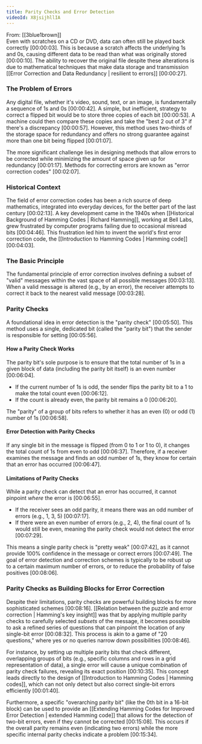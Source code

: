 ```yaml
---
title: Parity Checks and Error Detection
videoId: X8jsijhllIA
---
```


From: [[3blue1brown]] <br/> 
Even with scratches on a CD or DVD, data can often still be played back correctly <a class="yt-timestamp" data-t="00:00:03">[00:00:03]</a>. This is because a scratch affects the underlying 1s and 0s, causing different data to be read than what was originally stored <a class="yt-timestamp" data-t="00:00:10">[00:00:10]</a>. The ability to recover the original file despite these alterations is due to mathematical techniques that make data storage and transmission [[Error Correction and Data Redundancy | resilient to errors]] <a class="yt-timestamp" data-t="00:00:27">[00:00:27]</a>.

### The Problem of Errors

Any digital file, whether it's video, sound, text, or an image, is fundamentally a sequence of 1s and 0s <a class="yt-timestamp" data-t="00:00:42">[00:00:42]</a>. A simple, but inefficient, strategy to correct a flipped bit would be to store three copies of each bit <a class="yt-timestamp" data-t="00:00:53">[00:00:53]</a>. A machine could then compare these copies and take the "best 2 out of 3" if there's a discrepancy <a class="yt-timestamp" data-t="00:00:57">[00:00:57]</a>. However, this method uses two-thirds of the storage space for redundancy and offers no strong guarantee against more than one bit being flipped <a class="yt-timestamp" data-t="00:01:07">[00:01:07]</a>.

The more significant challenge lies in designing methods that allow errors to be corrected while minimizing the amount of space given up for redundancy <a class="yt-timestamp" data-t="00:01:17">[00:01:17]</a>. Methods for correcting errors are known as "error correction codes" <a class="yt-timestamp" data-t="00:02:07">[00:02:07]</a>.

### Historical Context

The field of error correction codes has been a rich source of deep mathematics, integrated into everyday devices, for the better part of the last century <a class="yt-timestamp" data-t="00:02:13">[00:02:13]</a>. A key development came in the 1940s when [[Historical Background of Hamming Codes | Richard Hamming]], working at Bell Labs, grew frustrated by computer programs failing due to occasional misread bits <a class="yt-timestamp" data-t="00:04:46">[00:04:46]</a>. This frustration led him to invent the world's first error correction code, the [[Introduction to Hamming Codes | Hamming code]] <a class="yt-timestamp" data-t="00:04:03">[00:04:03]</a>.

### The Basic Principle

The fundamental principle of error correction involves defining a subset of "valid" messages within the vast space of all possible messages <a class="yt-timestamp" data-t="00:03:13">[00:03:13]</a>. When a valid message is altered (e.g., by an error), the receiver attempts to correct it back to the nearest valid message <a class="yt-timestamp" data-t="00:03:28">[00:03:28]</a>.

### Parity Checks

A foundational idea in error detection is the "parity check" <a class="yt-timestamp" data-t="00:05:50">[00:05:50]</a>. This method uses a single, dedicated bit (called the "parity bit") that the sender is responsible for setting <a class="yt-timestamp" data-t="00:05:56">[00:05:56]</a>.

#### How a Parity Check Works
The parity bit's sole purpose is to ensure that the total number of 1s in a given block of data (including the parity bit itself) is an even number <a class="yt-timestamp" data-t="00:06:04">[00:06:04]</a>.
*   If the current number of 1s is odd, the sender flips the parity bit to a 1 to make the total count even <a class="yt-timestamp" data-t="00:06:12">[00:06:12]</a>.
*   If the count is already even, the parity bit remains a 0 <a class="yt-timestamp" data-t="00:06:20">[00:06:20]</a>.

The "parity" of a group of bits refers to whether it has an even (0) or odd (1) number of 1s <a class="yt-timestamp" data-t="00:06:58">[00:06:58]</a>.

#### Error Detection with Parity Checks
If any single bit in the message is flipped (from 0 to 1 or 1 to 0), it changes the total count of 1s from even to odd <a class="yt-timestamp" data-t="00:06:37">[00:06:37]</a>. Therefore, if a receiver examines the message and finds an odd number of 1s, they know for certain that an error has occurred <a class="yt-timestamp" data-t="00:06:47">[00:06:47]</a>.

#### Limitations of Parity Checks
While a parity check can detect that an error has occurred, it cannot pinpoint *where* the error is <a class="yt-timestamp" data-t="00:06:55">[00:06:55]</a>.
*   If the receiver sees an odd parity, it means there was an odd number of errors (e.g., 1, 3, 5) <a class="yt-timestamp" data-t="00:07:17">[00:07:17]</a>.
*   If there were an even number of errors (e.g., 2, 4), the final count of 1s would still be even, meaning the parity check would not detect the error <a class="yt-timestamp" data-t="00:07:29">[00:07:29]</a>.

This means a single parity check is "pretty weak" <a class="yt-timestamp" data-t="00:07:42">[00:07:42]</a>, as it cannot provide 100% confidence in the message or correct errors <a class="yt-timestamp" data-t="00:07:49">[00:07:49]</a>. The goal of error detection and correction schemes is typically to be robust up to a certain maximum number of errors, or to reduce the probability of false positives <a class="yt-timestamp" data-t="00:08:06">[00:08:06]</a>.

### Parity Checks as Building Blocks for Error Correction

Despite their limitations, parity checks are powerful building blocks for more sophisticated schemes <a class="yt-timestamp" data-t="00:08:16">[00:08:16]</a>. [[Relation between the puzzle and error correction | Hamming's key insight]] was that by applying multiple parity checks to carefully selected *subsets* of the message, it becomes possible to ask a refined series of questions that can pinpoint the location of any single-bit error <a class="yt-timestamp" data-t="00:08:32">[00:08:32]</a>. This process is akin to a game of "20 questions," where yes or no queries narrow down possibilities <a class="yt-timestamp" data-t="00:08:46">[00:08:46]</a>.

For instance, by setting up multiple parity bits that check different, overlapping groups of bits (e.g., specific columns and rows in a grid representation of data), a single error will cause a unique combination of parity check failures, revealing its exact position <a class="yt-timestamp" data-t="00:10:35">[00:10:35]</a>. This concept leads directly to the design of [[Introduction to Hamming Codes | Hamming codes]], which can not only detect but also correct single-bit errors efficiently <a class="yt-timestamp" data-t="00:01:40">[00:01:40]</a>.

Furthermore, a specific "overarching parity bit" (like the 0th bit in a 16-bit block) can be used to provide an [[Extending Hamming Codes for Improved Error Detection | extended Hamming code]] that allows for the detection of two-bit errors, even if they cannot be corrected <a class="yt-timestamp" data-t="00:15:08">[00:15:08]</a>. This occurs if the overall parity remains even (indicating two errors) while the more specific internal parity checks indicate a problem <a class="yt-timestamp" data-t="00:15:34">[00:15:34]</a>.